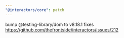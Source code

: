 ```yaml
---
"@interactors/core": patch
---
```


bump @testing-library/dom to v8.18.1 fixes https://github.com/thefrontside/interactors/issues/212
